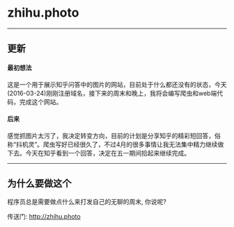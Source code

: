 # zhihu.photo

---

## 更新

#### 最初想法

这是一个用于展示知乎问答中的图片的网站，目前处于什么都还没有的状态，今天(2016-03-24)刚刚注册域名，接下来的周末和晚上，我将会编写爬虫和web端代码，完成这个网站。

#### 后来

感觉抓图片太污了，我决定转变方向，目前的计划是分享知乎的精彩短回答，俗称“抖机灵”。爬虫写好已经很久了，不过4月的很多事情让我无法集中精力继续做下去。今天在知乎看到一个回答，决定在五一期间拾起来继续完成。

---

## 为什么要做这个

程序员总是需要做点什么来打发自己的无聊的周末, 你说呢?

传送门: <a href="http://zhihu.photo" target="_blank">http://zhihu.photo</a>
